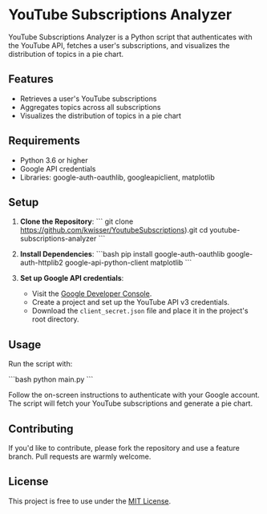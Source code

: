 # YouTube Subscriptions Analyzer

YouTube Subscriptions Analyzer is a Python script that authenticates with the YouTube API, fetches a user's subscriptions, and visualizes the distribution of topics in a pie chart.

## Features

- Retrieves a user's YouTube subscriptions
- Aggregates topics across all subscriptions
- Visualizes the distribution of topics in a pie chart

## Requirements

- Python 3.6 or higher
- Google API credentials
- Libraries: google-auth-oauthlib, googleapiclient, matplotlib

## Setup

1. **Clone the Repository**:
   \`\`\`
   git clone https://github.com/kwisser/YoutubeSubscriptions).git
   cd youtube-subscriptions-analyzer
   \`\`\`

2. **Install Dependencies**:
   \`\`\`bash
   pip install google-auth-oauthlib google-auth-httplib2 google-api-python-client matplotlib
   \`\`\`

3. **Set up Google API credentials**:
   - Visit the [Google Developer Console](https://console.developers.google.com/).
   - Create a project and set up the YouTube API v3 credentials.
   - Download the `client_secret.json` file and place it in the project's root directory.

## Usage

Run the script with:

\`\`\`bash
python main.py
\`\`\`

Follow the on-screen instructions to authenticate with your Google account. The script will fetch your YouTube subscriptions and generate a pie chart.

## Contributing

If you'd like to contribute, please fork the repository and use a feature branch. Pull requests are warmly welcome.

## License

This project is free to use under the [MIT License](LICENSE).
